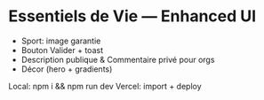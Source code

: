 # Essentiels de Vie — Enhanced UI
- Sport: image garantie
- Bouton Valider + toast
- Description publique & Commentaire privé pour orgs
- Décor (hero + gradients)

Local: npm i && npm run dev
Vercel: import + deploy
